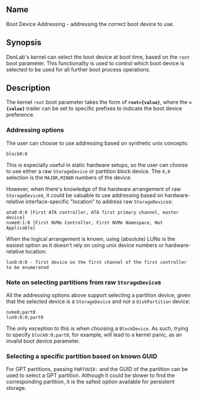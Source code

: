 ## Name

Boot Device Addressing - addressing the correct boot device to use.

## Synopsis

DenLab's kernel can select the boot device at boot time, based on the `root` boot parameter.
This functionality is used to control which boot device is selected to be used for all further boot process operations.

## Description

The kernel `root` boot parameter takes the form of **`root={value}`**, where the **`={value}`**
trailer can be set to specific prefixes to indicate the boot device preference.

### Addressing options

The user can choose to use addressing based on synthetic unix concepts:

```
block0:0
```

This is especially useful in static hardware setups, so the user can choose to use
either a raw `StorageDevice` or partition block device. The `0,0` selection is the `MAJOR,MINOR`
numbers of the device.

However, when there's knowledge of the hardware arrangement of raw `StorageDevice`s,
it could be valuable to use addressing based on hardware-relative interface-specific "location"
to address raw `StorageDevice`s:

```
ata0:0:0 [First ATA controller, ATA first primary channel, master device]
nvme0:1:0 [First NVMe Controller, First NVMe Namespace, Not Applicable]
```

When the logical arrangement is known, using (absolute) LUNs is the easiest option as it doesn't rely on
using unix device numbers or hardware-relative location:

```
lun0:0:0 - first device on the first channel of the first controller to be enumerated
```

### Note on selecting partitions from raw `StorageDevice`s

All the addressing options above support selecting a partition device, given that
the selected device is a `StorageDevice` and not a `DiskPartition` device:

```
nvme0;part0
lun0:0:0;part0
```

The only exception to this is when choosing a `BlockDevice`. As such,
trying to specify `block0:0;part0`, for example, will lead to a kernel panic,
as an invalid boot device parameter.

### Selecting a specific partition based on known GUID

For GPT partitions, passing `PARTUUID:` and the GUID of the partition can be used
to select a GPT partition. Although it could be slower to find the corresponding
partition, it is the safest option available for persistent storage.

